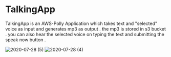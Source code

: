 # TalkingApp

TalkingApp is an AWS-Polly Application which takes text and "selected" voice as input and generates mp3 as output . the mp3 is stored in s3 bucket . you can also hear the selected voice on typing the text and submitting the speak now button .


![2020-07-28 (5)](https://user-images.githubusercontent.com/48589838/88670194-643bc580-d102-11ea-9e66-11e8529b85b9.png)
![2020-07-28 (4)](https://user-images.githubusercontent.com/48589838/88670202-656cf280-d102-11ea-9528-5a4e82839d7d.png)
